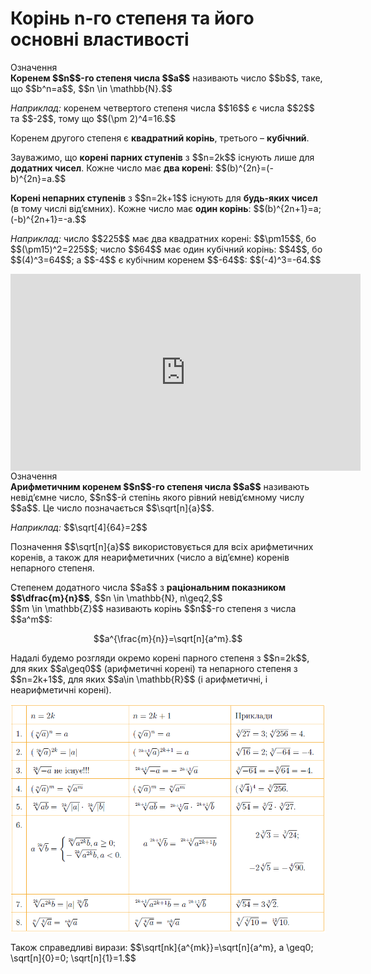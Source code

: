 # Корінь n-го степеня та його основні властивості

<div class="space">
<div class="eoz-wrap">
<span class="eoz">Означення</span>
<div class="eoz-text">
<b>Коренем $$n$$-го степеня числа $$a$$</b> називають число $$b$$, таке, що $$b^n=a$$, $$n \in \mathbb{N}.$$
</div>
</div>
</div>

<p><i>Наприклад:</i> коренем четвертого степеня числа $$16$$ є числа $$2$$ та $$-2$$, тому що $$(\pm 2)^4=16.$$</p>

<div class="space">
</div>

<p>Коренем другого степеня є <b>квадратний корінь</b>, третього – <b>кубічний</b>.</p>

<div class="space">
</div>

<p>Зауважимо, що <b>корені парних ступенів</b> з $$n=2k$$ існують лише для <b>додатних чисел</b>. Кожне число має <b>два корені</b>: $$(b)^{2n}=(-b)^{2n}=a.$$</p>

<div class="space">
</div>

<p><b>Корені непарних ступенів</b> з $$n=2k+1$$ існують для <b>будь-яких чисел</b> (в тому числі від’ємних). Кожне числo має <b>один корінь</b>: $$(b)^{2n+1}=a; (-b)^{2n+1}=-a.$$</p>

<div class="space">
</div>

<p><i>Наприклад:</i> число $$225$$ має два квадратних корені: $$\pm15$$, бо $$(\pm15)^2=225$$; число $$64$$ має один кубічний корінь: $$4$$, бо $$(4)^3=64$$; а $$-4$$ є кубічним коренем $$-64$$: $$(-4)^3=-64.$$</p>

<div class="space">
</div>

<div class="fluidMedia">
<iframe align="center" width="560" height="315" src="https://www.youtube.com/embed/HdViRgx9uLE" frameborder="0" allowfullscreen></iframe>
</div>
<div class="popup">
</div>

<div class="space">
</div>

<div class="space">
<div class="eoz-wrap">
<span class="eoz">Означення</span>
<div class="eoz-text">
<b>Арифметичним коренем $$n$$-го степеня числа $$a$$</b> називають невід’ємне число, $$n$$-й степінь якого рівний невід’ємному числу $$a$$. Це число позначається $$\sqrt[n]{a}$$.
</div>
</div>
</div>

<p><i>Наприклад:</i> $$\sqrt[4]{64}=2$$</p>

<div class="space">
</div>

<p>Позначення $$\sqrt[n]{a}$$ використовується для всіх арифметичних коренів, а також для неарифметичних (число a від’ємне) коренів непарного степеня.</p>

<div class="space">
</div>

<p>Степенем додатного числа $$a$$ з <b>раціональним показником $$\dfrac{m}{n}$$</b>, $$n \in \mathbb{N}, n\geq2,$$<br> $$m \in \mathbb{Z}$$ називають корінь $$n$$-го степеня з числа $$a^m$$:</p> 
<p align="center">$$a^{\frac{m}{n}}=\sqrt[n]{a^m}.$$</p>

<p>Надалі будемо розгляди окремо корені парного степеня з $$n=2k$$, для яких $$a\geq0$$ (арифметичні корені) та непарного степеня з $$n=2k+1$$, для яких $$a\in \mathbb{R}$$ (і арифметичні, і неарифметичні корені).</p>

<div class="space">
</div>

<div class="space"><p align="center"><img align="middle" class="image" src="../pics/m211.png"/></p></div>

<p>Також справедливі вирази: $$\sqrt[nk]{a^{mk}}=\sqrt[n]{a^m}, a \geq0; \sqrt[n]{0}=0; \sqrt[n]{1}=1.$$</p>